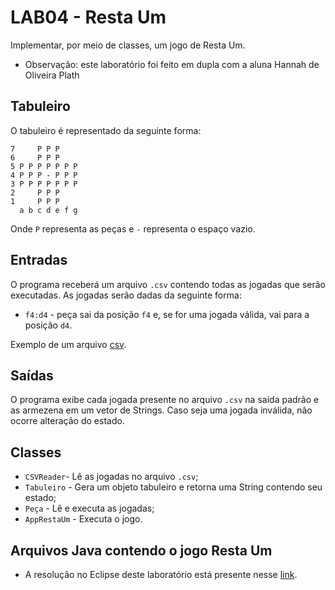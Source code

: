 # LAB04 - Resta Um
Implementar, por meio de classes, um jogo de Resta Um.

* Observação: este laboratório foi feito em dupla com a aluna Hannah de Oliveira Plath

## Tabuleiro

O tabuleiro é representado da seguinte forma:

~~~
7     P P P
6     P P P
5 P P P P P P P
4 P P P - P P P
3 P P P P P P P
2     P P P
1     P P P
  a b c d e f g
~~~

Onde `P` representa as peças e `-` representa o espaço vazio.
  
## Entradas
O programa receberá um arquivo `.csv` contendo todas as jogadas que serão executadas. As jogadas serão dadas da seguinte forma:

* `f4:d4` - peça sai da posição `f4` e, se for uma jogada válida, vai para a posição `d4`.

Exemplo de um arquivo [csv](https://github.com/gabrielmelo00/MC322/blob/main/Lab04/src/mc322/RestaUm.csv).

## Saídas
O programa exibe cada jogada presente no arquivo `.csv` na saída padrão e as armezena em um vetor de Strings. Caso seja uma jogada inválida, não ocorre alteração do estado.

## Classes

* `CSVReader`- Lê as jogadas no arquivo `.csv`;
* `Tabuleiro` - Gera um objeto tabuleiro e retorna uma String contendo seu estado;
* `Peça` - Lê e executa as jogadas;
* `AppRestaUm` - Executa o jogo.

## Arquivos Java contendo o jogo Resta Um
* A resolução no Eclipse deste laboratório está presente nesse [link](https://github.com/gabrielmelo00/MC322/tree/main/Lab04/src/mc322/lab04).
